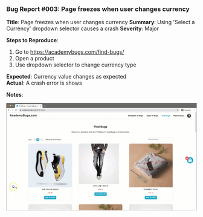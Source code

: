 ### Bug Report #003: Page freezes when user changes currency

**Title**: Page freezes when user changes currency
**Summary**: Using 'Select a Currency' dropdown selector causes a crash
**Severity**: Major  

**Steps to Reproduce**:  
1. Go to https://academybugs.com/find-bugs/
2. Open a product
3. Use dropdown selector to change currency type

**Expected**: Currency value changes as expected  
**Actual**: A crash error is shows

**Notes**: 

![currency crash](change-currency-freeze.gif)
